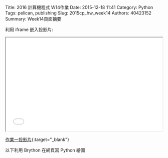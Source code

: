 Title: 2016 計算機程式 W14作業
Date: 2015-12-18 11:41
Category: Python
Tags: pelican, publishing
Slug: 2015cp_hw_week14
Authors: 40423152
Summary: Week14頁面摘要

利用 iframe 嵌入投影片:

<iframe src="simplest11.html" width="500" height="300"></iframe>

[作業一投影片](simplest11.html){:target="_blank"}
<div class="entry-content"><p>以下利用 Brython 在網頁寫 Python 繪圖</p> 
<!-- 導入 brython_dist.js --> 

<script type="text/javascript" src="js/Brython3.2.3-20151122-082712/brython.js"></script> 

<!-- 啟動 brython() --> 

<script> 
window.onload=function(){ 
brython(1); 
} 
</script> 

<!-- 以下利用 Brython 程式執行繪圖 --> 

<canvas id="plotarea" width="500" height="500"></canvas> 

<script type="text/python3"> 
# 導入 doc 
from browser import document as doc 
import math 

# 準備繪圖畫布 
canvas = doc["plotarea"] 
ctx = canvas.getContext("2d") 

# 開始畫直線 

ctx.beginPath() 
ctx.lineWidth = 20 
ctx.moveTo(40, 0) 
ctx.lineTo(40, 360) 
ctx.strokeStyle = "#FF0000" 
ctx.stroke() 

ctx.beginPath() 
ctx.lineWidth = 20 
ctx.moveTo(80, 0) 
ctx.lineTo(80, 360) 
ctx.strokeStyle = "#000000" 
ctx.stroke() 

ctx.beginPath() 
ctx.lineWidth = 20 
ctx.moveTo(120, 0) 
ctx.lineTo(120, 360) 
ctx.strokeStyle = "#5f9ea0" 
ctx.stroke() 

ctx.beginPath() 
ctx.lineWidth = 20 
ctx.moveTo(160, 0) 
ctx.lineTo(160, 360) 
ctx.strokeStyle = "#ff7f50" 
ctx.stroke() 

ctx.beginPath() 
ctx.lineWidth = 20 
ctx.moveTo(200, 0) 
ctx.lineTo(200, 360) 
ctx.strokeStyle = "#808080" 
ctx.stroke() 

ctx.beginPath() 
ctx.lineWidth = 20 
ctx.moveTo(240, 0) 
ctx.lineTo(240, 360) 
ctx.strokeStyle = "#2e8b57" 
ctx.stroke() 

ctx.beginPath() 
ctx.lineWidth = 20 
ctx.moveTo(280, 0) 
ctx.lineTo(280, 360) 
ctx.strokeStyle = "#FF0000" 
ctx.stroke() 

ctx.beginPath() 
ctx.lineWidth = 20 
ctx.moveTo(320, 0) 
ctx.lineTo(320, 360) 
ctx.strokeStyle = "#4169e1" 
ctx.stroke() 

ctx.beginPath() 
ctx.lineWidth = 20 
ctx.moveTo(360, 0) 
ctx.lineTo(360, 360) 
ctx.strokeStyle = "#191970" 
ctx.stroke() 

ctx.beginPath() 
ctx.lineWidth = 20 
ctx.moveTo(400, 0) 
ctx.lineTo(400, 360) 
ctx.strokeStyle = "#3cb371" 
ctx.stroke() 


ctx.beginPath() 
ctx.lineWidth = 20 
ctx.moveTo(30, 10) 
ctx.lineTo(410, 10) 
ctx.strokeStyle = "#ffff00" 
ctx.stroke() 

ctx.beginPath() 
ctx.lineWidth = 20 
ctx.moveTo(30, 50) 
ctx.lineTo(410, 50) 
ctx.strokeStyle = "#ff1493" 
ctx.stroke() 

ctx.beginPath() 
ctx.lineWidth = 20 
ctx.moveTo(30, 90) 
ctx.lineTo(410, 90) 
ctx.strokeStyle = "#0000ff" 
ctx.stroke() 

ctx.beginPath() 
ctx.lineWidth = 20 
ctx.moveTo(30, 130) 
ctx.lineTo(410, 130) 
ctx.strokeStyle = "#dc143c" 
ctx.stroke() 

ctx.beginPath() 
ctx.lineWidth = 20 
ctx.moveTo(30, 170) 
ctx.lineTo(410, 170) 
ctx.strokeStyle = "#ff00ff" 
ctx.stroke() 

ctx.beginPath() 
ctx.lineWidth = 20 
ctx.moveTo(30, 210) 
ctx.lineTo(410, 210) 
ctx.strokeStyle = "#0000cd" 
ctx.stroke() 

ctx.beginPath() 
ctx.lineWidth = 20 
ctx.moveTo(30, 250) 
ctx.lineTo(410, 250) 
ctx.strokeStyle = "#98fb98" 
ctx.stroke() 

ctx.beginPath() 
ctx.lineWidth = 20 
ctx.moveTo(30, 290) 
ctx.lineTo(410, 290) 
ctx.strokeStyle = "#ffdead" 
ctx.stroke() 

ctx.beginPath() 
ctx.lineWidth =20 
ctx.moveTo(30, 330) 
ctx.lineTo(410, 330) 
ctx.strokeStyle = "#b0e0e6" 
ctx.stroke() 

ctx.beginPath() 
ctx.lineWidth = 20 
ctx.moveTo(30, 370) 
ctx.lineTo(410, 370) 
ctx.strokeStyle = "#800000" 
ctx.stroke() 
</script></div>